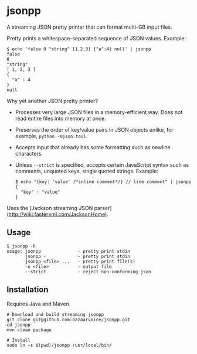 jsonpp
======================================

A streaming JSON pretty printer that can format multi-GB input files.

Pretty prints a whitespace-separated sequence of JSON values.  Example:
```
$ echo 'false 0 "string" [1,2,3] {"a":4} null' | jsonpp
false
0
"string"
[ 1, 2, 3 ]
{
  "a" : 4
}
null
```

Why yet another JSON pretty printer?

* Processes very large JSON files in a memory-efficient way.  Does not read entire files into memory at once.

* Preserves the order of key/value pairs in JSON objects unlike, for example, `python -mjson.tool`.

* Accepts input that already has some formatting such as newline characters.

* Unless `--strict` is specified, accepts certain JavaScript syntax such as comments, unquoted keys, single quoted strings.  Example:

    ```
    $ echo "{key: 'value' /*inline comment*/} // line comment" | jsonpp
    {
      "key" : "value"
    }
    ```

Uses the [Jackson streaming JSON parser] (http://wiki.fasterxml.com/JacksonHome).

Usage
-----

```
$ jsonpp -h
usage: jsonpp              - pretty print stdin
       jsonpp -            - pretty print stdin
       jsonpp <file> ...   - pretty print file(s)
       -o <file>           - output file
       --strict            - reject non-conforming json
```

Installation
------------

Requires Java and Maven.

```
# Download and build streaming jsonpp
git clone git@github.com:bazaarvoice/jsonpp.git
cd jsonpp
mvn clean package

# Install
sudo ln -s $(pwd)/jsonpp /usr/local/bin/
```

